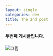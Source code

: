```yaml
---
layout: single
categories: dev
title: The 2nd post
---
```


#### 두번째 게시글입니다.

![그림](https://pixabay.com/ko/photos/%ec%9b%90%ec%a0%95-%ec%97%ac%ed%96%89-%eb%9c%a8%ea%b1%b0%ec%9a%b4-%ea%b3%b5%ea%b8%b0-%ed%92%8d%ec%84%a0-6378792/)
